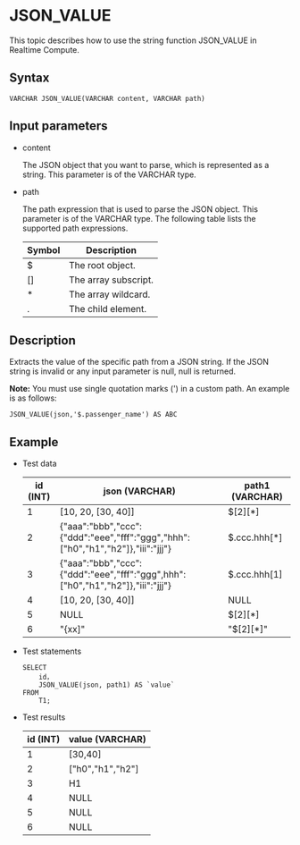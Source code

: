 # JSON\_VALUE

This topic describes how to use the string function JSON\_VALUE in Realtime Compute.

## Syntax

```
VARCHAR JSON_VALUE(VARCHAR content, VARCHAR path)
```

## Input parameters

-   content

    The JSON object that you want to parse, which is represented as a string. This parameter is of the VARCHAR type.

-   path

    The path expression that is used to parse the JSON object. This parameter is of the VARCHAR type. The following table lists the supported path expressions.

    |Symbol|Description|
    |------|-----------|
    |$|The root object.|
    |\[\]|The array subscript.|
    |\*|The array wildcard.|
    |.|The child element.|


## Description

Extracts the value of the specific path from a JSON string. If the JSON string is invalid or any input parameter is null, null is returned.

**Note:** You must use single quotation marks \('\) in a custom path. An example is as follows:

```
JSON_VALUE(json,'$.passenger_name') AS ABC
```

## Example

-   Test data

    |id \(INT\)|json \(VARCHAR\)|path1 \(VARCHAR\)|
    |----------|----------------|-----------------|
    |1|\[10, 20, \[30, 40\]\]|$\[2\]\[\*\]|
    |2|\{"aaa":"bbb","ccc":\{"ddd":"eee","fff":"ggg","hhh":\["h0","h1","h2"\]\},"iii":"jjj"\}|$.ccc.hhh\[\*\]|
    |3|\{"aaa":"bbb","ccc":\{"ddd":"eee","fff":"ggg",hhh":\["h0","h1","h2"\]\},"iii":"jjj"\}|$.ccc.hhh\[1\]|
    |4|\[10, 20, \[30, 40\]\]|NULL|
    |5|NULL|$\[2\]\[\*\]|
    |6|"\{xx\]"|"$\[2\]\[\*\]"|

-   Test statements

    ```
    SELECT 
        id，
        JSON_VALUE(json, path1) AS `value`
    FROM 
        T1;
    ```

-   Test results

    |id \(INT\)|value \(VARCHAR\)|
    |----------|-----------------|
    |1|\[30,40\]|
    |2|\["h0","h1","h2"\]|
    |3|H1|
    |4|NULL|
    |5|NULL|
    |6|NULL|



